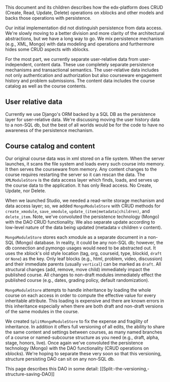 This document and its children describes how the edx-platform does CRUD (Create, Read, Update, Delete) operations on xblocks and other models and backs those operations with persistence.

Our initial implementation did not distinguish persistence from data access. We're slowly moving to a better division and more clarity of the architectural abstractions, but we have a long way to go. We mix persistence mechanism (e.g., XML, Mongo) with data modeling and operations and furthermore hides some CRUD aspects with xblocks.

For the most part, we currently separate user-relative data from user-independent, content data. These use completely separate persistence mechanisms and transactional semantics. The user-relative data includes not only authentication and authorization but also courseware engagement history and problem submissions. The content data includes the course catalog as well as the course contents.

## User relative data

Currently we use Django's ORM backed by a SQL DB as the persistence layer for user-relative data. We're discussing moving the user history data to a non-SQL db, but the best of all worlds would be for the code to  have no awareness of the persistence mechanism.

## Course catalog and content

Our original course data was in xml stored on a file system. When the server launches, it scans the file system and loads every such course into memory. It then serves the courseware from memory. Any content changes to the course requires restarting the server so it can rescan the data. The `XMLModuleStore` is the data access layer which finds, loads, and serves up the course data to the application. It has only Read access. No Create, Update, nor Delete.

When we launched Studio, we needed a read-write storage mechanism and data access layer; so, we added `MongoModuleStore` with CRUD methods for `create_xmodule`, `save_xmodule`, `update_(item|metadata|children)`, and `delete_item`. Note, we've convoluted the persistence technology (Mongo) with the DAO CRUD functionality. We also separate update according to low-level nature of the data being updated (metadata v children v content).

`MongoModuleStore` stores each xmodule as a separate document in a non-SQL (Mongo) database. In reality, it could be any non-SQL db; however, the db connection and pymongo usages would need to be abstracted out. It uses the xblock's old style location (tag, org, courseid, type, blockid, `draft` or `None`) as the key. Only leaf blocks (e.g., html, problem, video, discussion) and their immediate parents (usually `vertical`) can be marked as `draft`. All structural changes (add, remove, move child) immediately impact the published course. All changes to non-draft modules immediately effect the published course (e.g., dates, grading policy, default randomization).

`MongoModuleStore` attempts to handle inheritance by loading the whole course on each access in order to compute the effective value for every inheritable attribute. This loading is expensive and there are known errors in this inheritance especially when there are both draft and non-draft versions of the same modules in the course.

We created `SplitMongoModuleStore` to fix the expense and fragility of inheritance. In addition it offers full versioning of all edits, the ability to share the same content and settings between courses, as many named branches of a course or named-subcourse structure as you need (e.g., draft, alpha, stage, honors, live). Once again we've convoluted the persistence technology (Mongo) with the DAO functionality (CRUD operations on xblocks). We're hoping to separate these very soon so that this versioning, structure persisting DAO can sit on any non-SQL db.

This page describes this DAO in some detail: [[Split:-the-versioning,-structure-saving-DAO]]